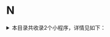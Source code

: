 # N
<details>
<summary>
本目录共收录2个小程序，详情见如下：
</summary>

- [NOWWA挪瓦咖啡](https://github.com/zirawell/Ad-Cleaner/tree/main/Adblock/Applet/Wechat/N/NOWWA%E6%8C%AA%E7%93%A6%E5%92%96%E5%95%A1)
- [奈雪点单](https://github.com/zirawell/Ad-Cleaner/tree/main/Adblock/Applet/Wechat/N/%E5%A5%88%E9%9B%AA%E7%82%B9%E5%8D%95)

</details>